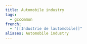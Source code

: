 ```yaml
---
title: Automobile industry
tags:
  - gccommon
french:
  - "[[Industrie de lautomobile]]"
aliases: Automobile industry
---
```

